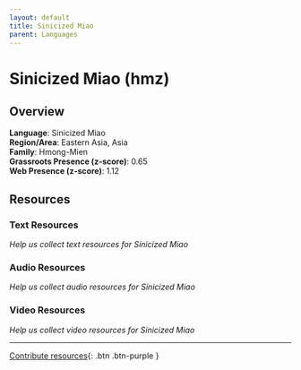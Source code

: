 ```yaml
---
layout: default
title: Sinicized Miao
parent: Languages
---
```


# Sinicized Miao (hmz)

## Overview

**Language**: Sinicized Miao  
**Region/Area**: Eastern Asia, Asia  
**Family**: Hmong-Mien  
**Grassroots Presence (z-score)**: 0.65  
**Web Presence (z-score)**: 1.12  

## Resources

### Text Resources
*Help us collect text resources for Sinicized Miao*

### Audio Resources
*Help us collect audio resources for Sinicized Miao*

### Video Resources
*Help us collect video resources for Sinicized Miao*

---

[Contribute resources](https://forms.office.com/e/1SfLJx3u1r){: .btn .btn-purple }
